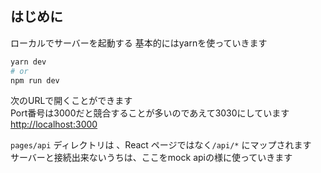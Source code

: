 ## はじめに

ローカルでサーバーを起動する
基本的にはyarnを使っていきます  
```bash
yarn dev
# or
npm run dev
```

次のURLで開くことができます  
Port番号は3000だと競合することが多いのであえて3030にしています  
 [http://localhost:3000](http://localhost:3030) 


`pages/api` ディレクトリは 、React ページではなく`/api/*` にマップされます  
サーバーと接続出来ないうちは、ここをmock apiの様に使っていきます  
